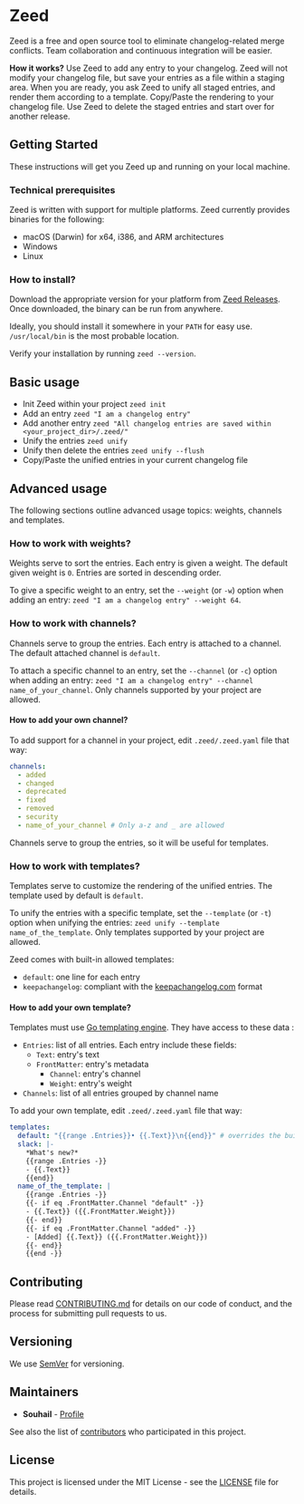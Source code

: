 # Zeed
Zeed is a free and open source tool to eliminate changelog-related merge conflicts. Team collaboration and continuous integration will be easier.

**How it works?** Use Zeed to add any entry to your changelog. Zeed will not modify your changelog file, but save your entries as a file within a staging area. When you are ready, you ask Zeed to unify all staged entries, and render them according to a template. Copy/Paste the rendering to your changelog file. Use Zeed to delete the staged entries and start over for another release.

## Getting Started
These instructions will get you Zeed up and running on your local machine.

### Technical prerequisites
Zeed is written with support for multiple platforms. Zeed currently provides binaries for the following:

- macOS (Darwin) for x64, i386, and ARM architectures
- Windows
- Linux

### How to install?

Download the appropriate version for your platform from [Zeed Releases](https://github.com/souhail-5/zeed/releases). Once downloaded, the binary can be run from anywhere.

Ideally, you should install it somewhere in your `PATH` for easy use. `/usr/local/bin` is the most probable location.

Verify your installation by running `zeed --version`.

## Basic usage

- Init Zeed within your project `zeed init`
- Add an entry `zeed "I am a changelog entry"`
- Add another entry `zeed "All changelog entries are saved within <your_project_dir>/.zeed/"`
- Unify the entries `zeed unify`
- Unify then delete the entries `zeed unify --flush`
- Copy/Paste the unified entries in your current changelog file

## Advanced usage

The following sections outline advanced usage topics: weights, channels and templates.

### How to work with weights?
Weights serve to sort the entries. Each entry is given a weight. The default given weight is `0`. Entries are sorted in descending order.

To give a specific weight to an entry, set the `--weight` (or `-w`) option when adding an entry: `zeed "I am a changelog entry" --weight 64`.

### How to work with channels?
Channels serve to group the entries. Each entry is attached to a channel. The default attached channel is `default`.

To attach a specific channel to an entry, set the `--channel` (or `-c`) option when adding an entry: `zeed "I am a changelog entry" --channel name_of_your_channel`. Only channels supported by your project are allowed.

#### How to add your own channel?
To add support for a channel in your project, edit `.zeed/.zeed.yaml` file that way:
``` yaml
channels:
  - added
  - changed
  - deprecated
  - fixed
  - removed
  - security
  - name_of_your_channel # Only a-z and _ are allowed
```

Channels serve to group the entries, so it will be useful for templates.

### How to work with templates?
Templates serve to customize the rendering of the unified entries. The template used by default is `default`.

To unify the entries with a specific template, set the `--template` (or `-t`) option when unifying the entries: `zeed unify --template name_of_the_template`. Only templates supported by your project are allowed.

Zeed comes with built-in allowed templates:
- `default`: one line for each entry
- `keepachangelog`: compliant with the [keepachangelog.com](https://keepachangelog.com/) format

#### How to add your own template?
Templates must use [Go templating engine](https://golang.org/pkg/text/template/). They have access to these data :
- `Entries`: list of all entries. Each entry include these fields:
  - `Text`: entry's text
  - `FrontMatter`: entry's metadata
    - `Channel`: entry's channel
    - `Weight`: entry's weight
- `Channels`: list of all entries grouped by channel name

To add your own template, edit `.zeed/.zeed.yaml` file that way:
``` yaml
templates:
  default: "{{range .Entries}}• {{.Text}}\n{{end}}" # overrides the built-in "default" template
  slack: |-
    *What's new?*
    {{range .Entries -}}
    - {{.Text}}
    {{end}}
  name_of_the_template: |
    {{range .Entries -}}
    {{- if eq .FrontMatter.Channel "default" -}}
    - {{.Text}} ({{.FrontMatter.Weight}})
    {{- end}}
    {{- if eq .FrontMatter.Channel "added" -}}
    - [Added] {{.Text}} ({{.FrontMatter.Weight}})
    {{- end}}
    {{end -}}
```

## Contributing

Please read [CONTRIBUTING.md](CONTRIBUTING.md) for details on our code of conduct, and the process for submitting pull requests to us.

## Versioning

We use [SemVer](http://semver.org/) for versioning.

## Maintainers

* **Souhail** - [Profile](https://github.com/souhail-5/)

See also the list of [contributors](https://github.com/souhail-5/zeed/graphs/contributors) who participated in this project.

## License

This project is licensed under the MIT License - see the [LICENSE](LICENSE) file for details.